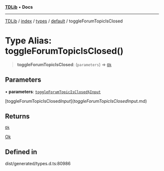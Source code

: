 [**TDLib**](../../../../../../README.md) • **Docs**

***

[TDLib](../../../../../../modules.md) / [index](../../../../../README.md) / [types](../../../README.md) / [default](../README.md) / toggleForumTopicIsClosed

# Type Alias: toggleForumTopicIsClosed()

> **toggleForumTopicIsClosed**: (`parameters`) => [`Ok`](Ok.md)

## Parameters

• **parameters**: [`toggleForumTopicIsClosed$Input`](toggleForumTopicIsClosed$Input.md)

[toggleForumTopicIsClosed$Input](toggleForumTopicIsClosed$Input.md)

## Returns

[`Ok`](Ok.md)

[Ok](Ok.md)

## Defined in

dist/generated/types.d.ts:80986
